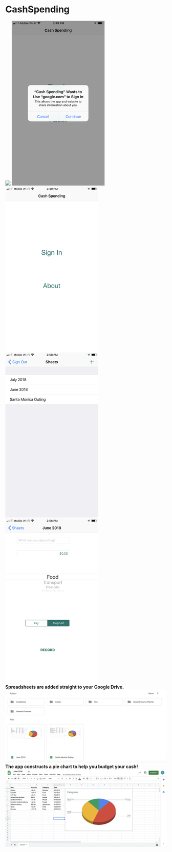 # CashSpending

<img src="images/appicon.PNG" width="290"> <img src="images/googlesignin.PNG" width="290"> <img src="images/introscreen.PNG" width="290">
<img src="images/sheetlist.PNG" width="290"> <img src="images/sheetupdate.PNG" width="290">
<br>
<b> Spreadsheets are added straight to your Google Drive. </b>
<img src="images/drive.png">
<br>
<b> The app constructs a pie chart to help you budget your cash! </b>
<img src="images/spreadsheet.png">
